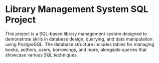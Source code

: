# Library Management System SQL Project

This project is a SQL-based library management system designed to demonstrate skills in database design, querying, and data manipulation using PostgreSQL. The database structure includes tables for managing books, authors, users, borrowings, and more, alongside queries that showcase various SQL techniques.
